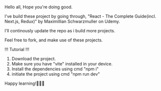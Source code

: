 Hello all, Hope you're doing good.

I've build these project by going through, "React - The Complete Guide(incl. Next.js, Redux)" by Maximillian Schwarzmuller on Udemy.

I'll continously update the repo as i build more projects.

Feel free to fork, and make use of these projects.


!!! Tutorial !!!
1. Download the project.
2. Make sure you have "vite" installed in your device.
3. Install the dependencies using cmd "npm i"
4. initiate the project using cmd "npm run dev"

Happy learning!🧑🏻‍💻
